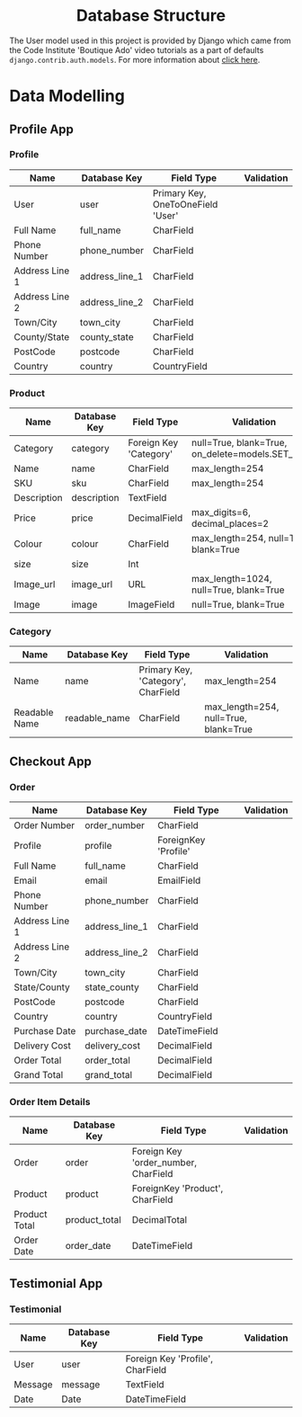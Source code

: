 <h1 align="center">Database Structure</h1>

The User model used in this project is provided by Django which came from the Code Institute 'Boutique Ado' video tutorials as a part of defaults `django.contrib.auth.models`. For more information about [click here](https://docs.djangoproject.com/en/3.0/ref/contrib/auth/).

# Data Modelling

## Profile App

### Profile

Name | Database Key | Field Type | Validation
------------ | ------------- | ------------- | -------------
User | user | Primary Key, OneToOneField 'User' | 
Full Name | full_name | CharField  | 
Phone Number | phone_number | CharField  | 
Address Line 1 | address_line_1 | CharField  | 
Address Line 2 | address_line_2 | CharField  | 
Town/City | town_city | CharField  | 
County/State | county_state | CharField  |
PostCode | postcode | CharField | 
Country | country | CountryField | 

### Product

Name | Database Key | Field Type | Validation
------------ | ------------- | ------------- | -------------
Category | category | Foreign Key 'Category' | null=True, blank=True, on_delete=models.SET_NULL
Name | name | CharField | max_length=254
SKU | sku | CharField | max_length=254
Description | description | TextField | 
Price | price | DecimalField | max_digits=6, decimal_places=2
Colour | colour | CharField | max_length=254, null=True, blank=True
size | size | Int | 
Image_url | image_url | URL | max_length=1024, null=True, blank=True
Image | image | ImageField | null=True, blank=True

### Category

Name | Database Key | Field Type | Validation
------------ | ------------- | ------------- | -------------
Name | name | Primary Key, 'Category', CharField | max_length=254 
Readable Name | readable_name | CharField | max_length=254, null=True, blank=True

## Checkout App

### Order

Name | Database Key | Field Type | Validation
------------ | ------------- | ------------- | -------------
Order Number | order_number | CharField | 
Profile | profile | ForeignKey 'Profile' | 
Full Name | full_name | CharField | 
Email | email | EmailField | 
Phone Number | phone_number | CharField | 
Address Line 1 | address_line_1 | CharField |
Address Line 2 | address_line_2 | CharField |
Town/City | town_city | CharField |
State/County | state_county | CharField |
PostCode | postcode | CharField |
Country | country | CountryField |
Purchase Date | purchase_date | DateTimeField | 
Delivery Cost | delivery_cost | DecimalField | 
Order Total | order_total | DecimalField | 
Grand Total | grand_total | DecimalField | 

### Order Item Details

Name | Database Key | Field Type | Validation
------------ | ------------- | ------------- | -------------
Order | order | Foreign Key 'order_number, CharField | 
Product | product | ForeignKey 'Product', CharField | 
Product Total | product_total | DecimalTotal | 
Order Date | order_date | DateTimeField  | 

## Testimonial App

### Testimonial

Name | Database Key | Field Type | Validation
------------ | ------------- | ------------- | -------------
User | user | Foreign Key 'Profile', CharField | 
Message | message | TextField 
Date | Date | DateTimeField |